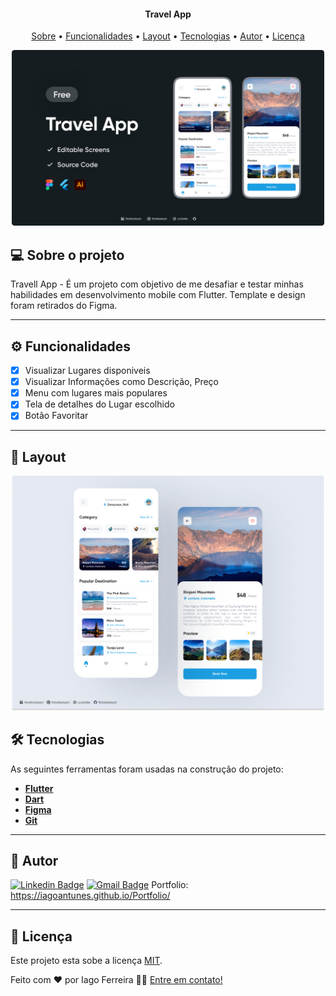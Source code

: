 <h4 align="center"> 
	Travel App
</h4>

<p align="center">
 <a href="#-sobre-o-projeto">Sobre</a> •
 <a href="#-funcionalidades">Funcionalidades</a> •
 <a href="#-layout">Layout</a> • 
 <a href="#-tecnologias">Tecnologias</a> • 
 <a href="#-autor">Autor</a> • 
 <a href="#user-content--licença">Licença</a>
</p>

<div align="center">
 <img alt="Image Layout" src="https://github.com/IagoAntunes/travelApp/blob/master/assets/images/cover.png" width="500">
</div>

## 💻 Sobre o projeto

 Travell App - É um projeto com objetivo de me desafiar e testar minhas habilidades em desenvolvimento mobile com Flutter. Template e design foram retirados do Figma.

---

## ⚙️ Funcionalidades

- [x] Visualizar Lugares disponiveis
- [x] Visualizar Informações como Descrição, Preço
- [x] Menu com lugares mais populares
- [x] Tela de detalhes do Lugar escolhido
- [x] Botão Favoritar
---

## 🎨 Layout

<div align="center">
 <img alt="Image Layout" src="https://github.com/IagoAntunes/travelApp/blob/master/assets/images/mockup.png" width="500">
</div>

## 🛠 Tecnologias

As seguintes ferramentas foram usadas na construção do projeto:

-   **[Flutter](https://flutter.dev/)**
-   **[Dart](https://dart.dev/)**
-   **[Figma](https://www.figma.com/)**
-   **[Git](https://git-scm.com/)**

---
## 🦸 Autor

[![Linkedin Badge](https://img.shields.io/badge/-IagoFerreira-blue?style=flat-square&logo=Linkedin&logoColor=white&link=https://www.linkedin.com/in/iagoaferreira/)](https://www.linkedin.com/in/iagoaferreira/) [![Gmail Badge](https://img.shields.io/badge/-iagoantunes.f@gmail.com-c14438?style=flat-square&logo=Gmail&logoColor=white&link=mailto:iagoantunes.f@gmail.com)](mailto:iagoantunes.f@gmail.com)
Portfolio: https://iagoantunes.github.io/Portfolio/

---

## 📝 Licença

Este projeto esta sobe a licença [MIT](./LICENSE).

Feito com ❤️ por Iago Ferreira 👋🏽 [Entre em contato!](https://www.linkedin.com/in/iagoaferreira/)
